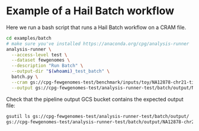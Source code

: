 # Example of a Hail Batch workflow

Here we run a bash script that runs a Hail Batch workflow on a CRAM file.

```bash
cd examples/batch
# make sure you've installed https://anaconda.org/cpg/analysis-runner
analysis-runner \
  --access-level test \
  --dataset fewgenomes \
  --description "Run Batch" \
  --output-dir "$(whoami)_test_batch" \
  batch.py \
  --cram gs://cpg-fewgenomes-test/benchmark/inputs/toy/NA12878-chr21-tiny.cram \
  --output gs://cpg-fewgenomes-test/analysis-runner-test/batch/output/NA12878-chr21-tiny-subset.cram
```

Check that the pipeline output GCS bucket contains the expected output file:

```bash
gsutil ls gs://cpg-fewgenomes-test/analysis-runner-test/batch/output/
gs://cpg-fewgenomes-test/analysis-runner-test/batch/output/NA12878-chr21-tiny-subset.cram
```
